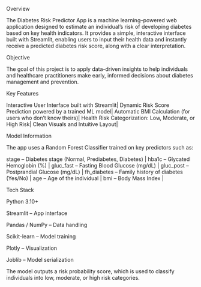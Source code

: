 Overview

The Diabetes Risk Predictor App is a machine learning–powered web application designed to estimate an individual’s risk of developing diabetes based on key health indicators.
It provides a simple, interactive interface built with Streamlit, enabling users to input their health data and instantly receive a predicted diabetes risk score, along with a clear interpretation.

Objective

The goal of this project is to apply data-driven insights to help individuals and healthcare practitioners make early, informed decisions about diabetes management and prevention.

Key Features

Interactive User Interface built with Streamlit|
Dynamic Risk Score Prediction powered by a trained ML model|
Automatic BMI Calculation (for users who don’t know theirs)|
Health Risk Categorization: Low, Moderate, or High Risk|
Clean Visuals and Intuitive Layout|

Model Information

The app uses a Random Forest Classifier trained on key predictors such as:

stage – Diabetes stage (Normal, Prediabetes, Diabetes) |
hba1c – Glycated Hemoglobin (%) |
gluc_fast – Fasting Blood Glucose (mg/dL) |
gluc_post – Postprandial Glucose (mg/dL) |
fh_diabetes – Family history of diabetes (Yes/No) |
age – Age of the individual |
bmi – Body Mass Index |

Tech Stack

Python 3.10+

Streamlit – App interface

Pandas / NumPy – Data handling

Scikit-learn – Model training

Plotly – Visualization

Joblib – Model serialization


The model outputs a risk probability score, which is used to classify individuals into low, moderate, or high risk categories.
